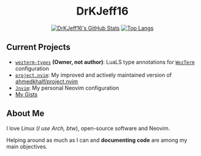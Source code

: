 <div align="center">

# DrKJeff16

[![DrKJeff16's GitHub Stats](https://github-readme-stats.vercel.app/api?username=DrKJeff16&show_icons=true&hide=stars&show=reviews,prs_merged,prs_merged_percentage&theme=tokyonight)](https://github.com/DrKJeff16)
[![Top Langs](https://github-readme-stats.vercel.app/api/top-langs/?username=DrKJeff16&hide=html&show_icons=true&theme=tokyonight)](https://github.com/DrKJeff16)

</div>

## Current Projects

- [`wezterm-types`](https://github.com/DrKJeff16/wezterm-types) **(Owner, not author)**: LuaLS type annotations for [`WezTerm`](https://github.com/wezterm/wezterm) configuration
- [`project.nvim`](https://github.com/DrKJeff16/project.nvim): My improved and actively maintained version of [ahmedkhalf/project.nvim](https://github.com/ahmedkhalf/project.nvim)
- [`Jnvim`](https://github.com/DrKJeff16/Jnvim): My personal Neovim configuration
- [My Gists](https://gist.github.com/DrKJeff16)

## About Me

I love Linux (_I use Arch, btw_), open-source software and Neovim.

Helping around as much as I can and **documenting code** are among my main objectives.
